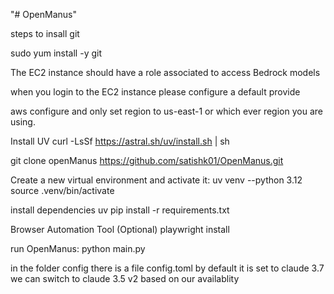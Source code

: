 "# OpenManus" 

steps to insall git

sudo yum install -y git

The EC2 instance should have a role associated to access Bedrock models

when you login to the EC2 instance please configure a default provide

aws configure and only set region to us-east-1 or which ever region you are using.

Install UV
curl -LsSf https://astral.sh/uv/install.sh | sh


git clone openManus
https://github.com/satishk01/OpenManus.git

Create a new virtual environment and activate it:
uv venv --python 3.12
source .venv/bin/activate

install dependencies
uv pip install -r requirements.txt

Browser Automation Tool (Optional)
playwright install

run OpenManus:
python main.py

in the folder config there is a file config.toml by default it is set to claude 3.7 we can switch to claude 3.5 v2 based on our availablity